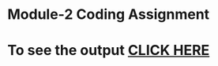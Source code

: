 # **Module-2 Coding Assignment**

# To see the output [CLICK HERE](https://rahuldiwakar.github.io/Cognizance2020/Assignment2/index.html)

